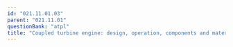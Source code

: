 ```yaml
---
id: "021.11.01.03"
parent: "021.11.01"
questionBank: "atpl"
title: "Coupled turbine engine: design, operation, components and materials"
---
```

